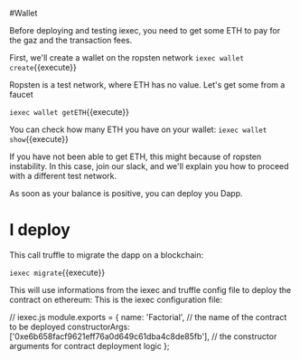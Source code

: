 #Wallet 


Before deploying and testing iexec, you need to get some ETH to pay for the gaz and the transaction fees. 

First, we'll create a  wallet on the ropsten network
`iexec wallet create`{{execute}}

Ropsten is a test network, where ETH has no value. Let's get some from a faucet

`iexec wallet getETH`{{execute}}

You can check how many ETH you have on your wallet:
`iexec wallet show`{{execute}}

If you have not been able to get ETH, this might because of ropsten instability. In this
case, join our slack, and we'll explain you how to proceed with a different test network.

As soon as your balance is positive, you can deploy you Dapp.

# I deploy

This call truffle to migrate the dapp on a blockchain:

`iexec migrate`{{execute}}

This will use informations from the iexec and truffle config file to deploy the contract on ethereum: This is the iexec configuration file:

// iexec.js
module.exports = {
    name: 'Factorial',  // the name of the contract to be deployed
    constructorArgs: ['0xe6b658facf9621eff76a0d649c61dba4c8de85fb'],  // the constructor arguments for contract deployment logic
};


